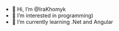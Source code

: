 - 👋 Hi, I’m @IraKhomyk
- 👀 I’m interested in programming)
- 🌱 I’m currently learning .Net and Angular

<!---
IraKhomyk/IraKhomyk is a ✨ special ✨ repository because its `README.md` (this file) appears on your GitHub profile.
You can click the Preview link to take a look at your changes.
--->
